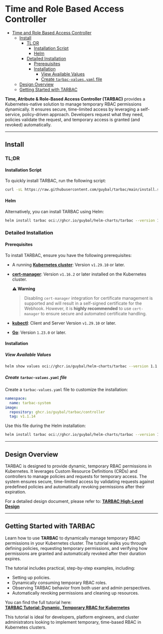 # Time and Role Based Access Controller

- [Time and Role Based Access Controller](#time-and-role-based-access-controller)
  - [Install](#install)
    - [TL;DR](#tldr)
      - [Installation Script](#installation-script)
      - [Helm](#helm)
    - [Detailed Installation](#detailed-installation)
      - [Prerequisites](#prerequisites)
      - [Installation](#installation)
        - [View Available Values](#view-available-values)
        - [Create `tarbac-values.yaml` file](#create-tarbac-valuesyaml-file)
  - [Design Overview](#design-overview)
  - [Getting Started with TARBAC](#getting-started-with-tarbac)

**Time, Atribute & Role-Based Access Controller (TARBAC)** provides a Kubernetes-native solution to manage temporary RBAC permissions dynamically. It ensures secure, time-limited access by leveraging a self-service, policy-driven approach. Developers request what they need, policies validate the request, and temporary access is granted (and revoked) automatically.

---

## Install

### TL;DR

#### Installation Script

To quickly install TARBAC, run the following script:

```bash
curl -sL https://raw.githubusercontent.com/guybal/tarbac/main/install.sh | bash
```

#### Helm

Alternatively, you can install TARBAC using Helm:

```bash
helm install tarbac oci://ghcr.io/guybal/helm-charts/tarbac --version 1.1.6 --namespace tarbac-system --create-namespace
```

### Detailed Installation

#### Prerequisites

To install TARBAC, ensure you have the following prerequisites:

- A running [**Kubernetes cluster**](https://kubernetes.io/docs/setup/): Version `v1.29.10` or later.
- [**cert-manager**](https://cert-manager.io/docs/installation/helm/): Version `v1.16.2` or later installed on the Kubernetes cluster.
  
    **⚠️ Warning**
    > Disabling `cert-manager` integration for certificate management is supported and will result in a self-signed certificate for the Webhook. However, it is **highly recommended** to use `cert-manager` to ensure secure and automated certificate handling.

- [**kubectl**](https://kubernetes.io/docs/tasks/tools/#kubectl): Client and Server Version `v1.29.10` or later.
- [**Go**](https://go.dev/doc/install): Version `1.23.0` or later.

#### Installation

##### View Available Values

```bash
helm show values oci://ghcr.io/guybal/helm-charts/tarbac --version 1.1.6
```

##### Create `tarbac-values.yaml` file

Create a `tarbac-values.yaml` file to customize the installation:

```yaml
namespace:
  name: tarbac-system
image:
  repository: ghcr.io/guybal/tarbac/controller
  tag: v1.1.14
```

Use this file during the Helm installation:

```bash
helm install tarbac oci://ghcr.io/guybal/helm-charts/tarbac --version 1.1.6 -f tarbac-values.yaml --namespace tarbac-system --create-namespace
```

---

## Design Overview

TARBAC is designed to provide dynamic, temporary RBAC permissions in Kubernetes. It leverages Custom Resource Definitions (CRDs) and controllers to manage policies and requests for temporary access. The system ensures secure, time-limited access by validating requests against predefined policies and automatically revoking permissions after their expiration.

For a detailed design document, please refer to:
[**TARBAC High-Level Design**](./docs/design.md)

---

## Getting Started with TARBAC

Learn how to use **TARBAC** to dynamically manage temporary RBAC permissions in your Kubernetes cluster.
The tutorial walks you through defining policies, requesting temporary permissions, and verifying how permissions are granted and automatically revoked after their duration expires.

The tutorial includes practical, step-by-step examples, including:

- Setting up policies.
- Dynamically consuming temporary RBAC roles.
- Observing TARBAC behavior from both user and admin perspectives.
- Automatically revoking permissions and cleaning up resources.

You can find the full tutorial here:  
[**TARBAC Tutorial: Dynamic, Temporary RBAC for Kubernetes**](./docs/tutorials/Tutorial.md)

This tutorial is ideal for developers, platform engineers, and cluster administrators looking to implement temporary, time-based RBAC in Kubernetes clusters.
